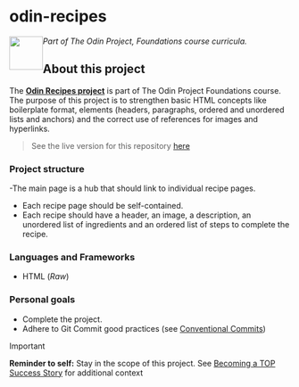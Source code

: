 # odin-recipes
<div><img style = "float: inline-start" src=https://www.theodinproject.com/mstile-310x310.png width=60 heigh=60 alignment="left">
<p><i>Part of The Odin Project, Foundations course curricula.</i></p></div>

## About this project

The [**Odin Recipes project**](https://www.theodinproject.com/lessons/foundations-recipes) is part of The Odin Project Foundations course. The purpose of this project is to strengthen basic HTML concepts like boilerplate format, elements (headers, paragraphs, ordered and unordered lists and anchors) and the correct use of references for images and hyperlinks.

> See the live version for this repository [here](https://oscartavia.github.io/odin-recipes/)

### Project structure
-The main page is a hub that should link to individual recipe pages.
- Each recipe page should be self-contained.
- Each recipe should have a header, an image, a description, an unordered list of ingredients and an ordered list of steps to complete the recipe.


### Languages and Frameworks
- HTML (*Raw*)

### Personal goals
- Complete the project.
- Adhere to Git Commit good practices (see [Conventional Commits](https://www.conventionalcommits.org/en/v1.0.0/))

>[!IMPORTANT]
> **Reminder to self:** 
> Stay in the scope of this project. See [Becoming a TOP Success Story](https://dev.to/theodinproject/learning-code-f56) for additional context